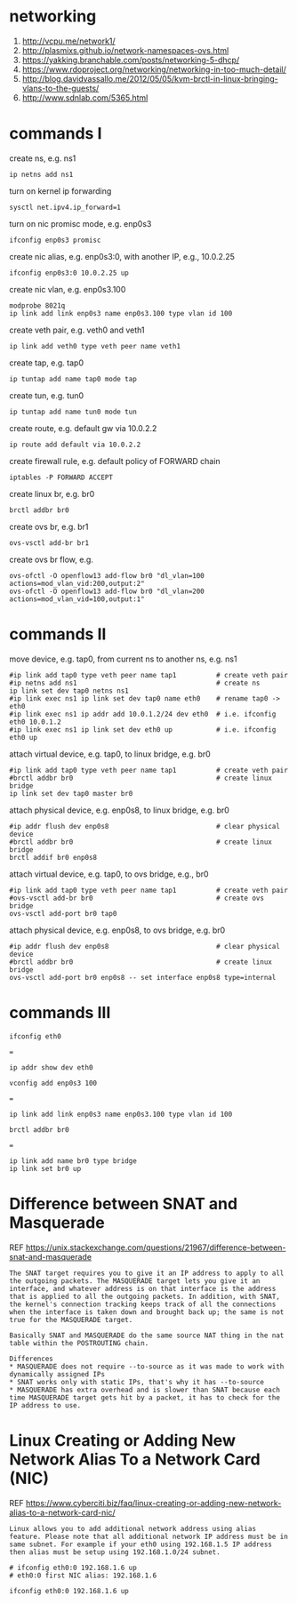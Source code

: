 # networking

1. http://vcpu.me/network1/
2. http://plasmixs.github.io/network-namespaces-ovs.html
3. https://yakking.branchable.com/posts/networking-5-dhcp/
4. https://www.rdoproject.org/networking/networking-in-too-much-detail/
5. http://blog.davidvassallo.me/2012/05/05/kvm-brctl-in-linux-bringing-vlans-to-the-guests/
6. http://www.sdnlab.com/5365.html

# commands I

create ns, e.g. ns1

```
ip netns add ns1
```

turn on kernel ip forwarding

```
sysctl net.ipv4.ip_forward=1
```

turn on nic promisc mode, e.g. enp0s3

```
ifconfig enp0s3 promisc
```

create nic alias, e.g. enp0s3:0, with another IP, e.g., 10.0.2.25

```
ifconfig enp0s3:0 10.0.2.25 up 
```

create nic vlan, e.g. enp0s3.100

```
modprobe 8021q
ip link add link enp0s3 name enp0s3.100 type vlan id 100
```

create veth pair, e.g. veth0 and veth1

```
ip link add veth0 type veth peer name veth1
```

create tap, e.g. tap0

```
ip tuntap add name tap0 mode tap
```

create tun, e.g. tun0

```
ip tuntap add name tun0 mode tun
```

create route, e.g. default gw via 10.0.2.2

```
ip route add default via 10.0.2.2
```

create firewall rule, e.g. default policy of FORWARD chain

```
iptables -P FORWARD ACCEPT
```

create linux br, e.g. br0

```
brctl addbr br0
```

create ovs br, e.g. br1

```
ovs-vsctl add-br br1
```

create ovs br flow, e.g.

```
ovs-ofctl -O openflow13 add-flow br0 "dl_vlan=100 actions=mod_vlan_vid:200,output:2"
ovs-ofctl -O openflow13 add-flow br0 "dl_vlan=200 actions=mod_vlan_vid=100,output:1"
```

# commands II

move device, e.g. tap0, from current ns to another ns, e.g. ns1

```
#ip link add tap0 type veth peer name tap1          # create veth pair
#ip netns add ns1                                   # create ns
ip link set dev tap0 netns ns1
#ip link exec ns1 ip link set dev tap0 name eth0    # rename tap0 -> eth0
#ip link exec ns1 ip addr add 10.0.1.2/24 dev eth0  # i.e. ifconfig eth0 10.0.1.2
#ip link exec ns1 ip link set dev eth0 up           # i.e. ifconfig eth0 up
```

attach virtual device, e.g. tap0, to linux bridge, e.g. br0

```
#ip link add tap0 type veth peer name tap1          # create veth pair
#brctl addbr br0                                    # create linux bridge
ip link set dev tap0 master br0
```

attach physical device, e.g. enp0s8, to linux bridge, e.g. br0

```
#ip addr flush dev enp0s8                           # clear physical device
#brctl addbr br0                                    # create linux bridge
brctl addif br0 enp0s8
```

attach virtual device, e.g. tap0, to ovs bridge, e.g., br0

```
#ip link add tap0 type veth peer name tap1          # create veth pair
#ovs-vsctl add-br br0                               # create ovs bridge
ovs-vsctl add-port br0 tap0
```

attach physical device, e.g. enp0s8, to ovs bridge, e.g. br0

```
#ip addr flush dev enp0s8                           # clear physical device
#brctl addbr br0                                    # create linux bridge
ovs-vsctl add-port br0 enp0s8 -- set interface enp0s8 type=internal
```

# commands III

```
ifconfig eth0

=

ip addr show dev eth0
```

```
vconfig add enp0s3 100

=

ip link add link enp0s3 name enp0s3.100 type vlan id 100
```

```
brctl addbr br0

=

ip link add name br0 type bridge
ip link set br0 up
```


# Difference between SNAT and Masquerade

REF https://unix.stackexchange.com/questions/21967/difference-between-snat-and-masquerade

```
The SNAT target requires you to give it an IP address to apply to all the outgoing packets. The MASQUERADE target lets you give it an interface, and whatever address is on that interface is the address that is applied to all the outgoing packets. In addition, with SNAT, the kernel's connection tracking keeps track of all the connections when the interface is taken down and brought back up; the same is not true for the MASQUERADE target.
```

```
Basically SNAT and MASQUERADE do the same source NAT thing in the nat table within the POSTROUTING chain.

Differences
* MASQUERADE does not require --to-source as it was made to work with dynamically assigned IPs
* SNAT works only with static IPs, that's why it has --to-source
* MASQUERADE has extra overhead and is slower than SNAT because each time MASQUERADE target gets hit by a packet, it has to check for the IP address to use.
```

# Linux Creating or Adding New Network Alias To a Network Card (NIC)

REF https://www.cyberciti.biz/faq/linux-creating-or-adding-new-network-alias-to-a-network-card-nic/

```
Linux allows you to add additional network address using alias feature. Please note that all additional network IP address must be in same subnet. For example if your eth0 using 192.168.1.5 IP address then alias must be setup using 192.168.1.0/24 subnet.
```

```
# ifconfig eth0:0 192.168.1.6 up
# eth0:0 first NIC alias: 192.168.1.6

ifconfig eth0:0 192.168.1.6 up
```
